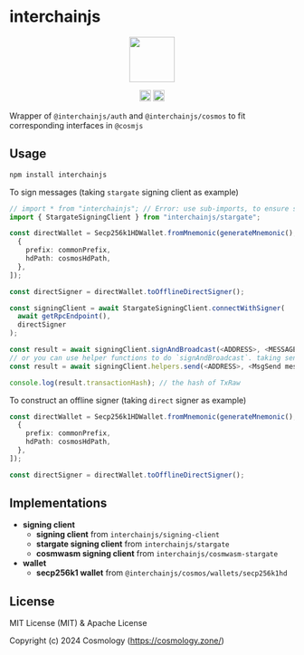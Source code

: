 # interchainjs

<p align="center">
  <img src="https://user-images.githubusercontent.com/545047/188804067-28e67e5e-0214-4449-ab04-2e0c564a6885.svg" width="80">
</p>

<p align="center" width="100%">
  <!-- <a href="https://github.com/cosmology-tech/interchainjs/actions/workflows/run-tests.yaml">
    <img height="20" src="https://github.com/cosmology-tech/interchainjs/actions/workflows/run-tests.yaml/badge.svg" />
  </a> -->
   <a href="https://github.com/cosmology-tech/interchainjs/blob/main/LICENSE-MIT"><img height="20" src="https://img.shields.io/badge/license-MIT-blue.svg"></a>
   <a href="https://github.com/cosmology-tech/interchainjs/blob/main/LICENSE-Apache"><img height="20" src="https://img.shields.io/badge/license-Apache-blue.svg"></a>
</p>

Wrapper of `@interchainjs/auth` and `@interchainjs/cosmos` to fit corresponding interfaces in `@cosmjs`

## Usage

```sh
npm install interchainjs
```

To sign messages (taking `stargate` signing client as example)

```ts
// import * from "interchainjs"; // Error: use sub-imports, to ensure small app size
import { StargateSigningClient } from "interchainjs/stargate";

const directWallet = Secp256k1HDWallet.fromMnemonic(generateMnemonic(), [
  {
    prefix: commonPrefix,
    hdPath: cosmosHdPath,
  },
]);

const directSigner = directWallet.toOfflineDirectSigner();

const signingClient = await StargateSigningClient.connectWithSigner(
  await getRpcEndpoint(),
  directSigner
);

const result = await signingClient.signAndBroadcast(<ADDRESS>, <MESSAGE>[], "auto");
// or you can use helper functions to do `signAndBroadcast`. taking send tokens as example
const result = await signingClient.helpers.send(<ADDRESS>, <MsgSend message>, "auto", "");

console.log(result.transactionHash); // the hash of TxRaw
```

To construct an offline signer (taking `direct` signer as example)

```ts
const directWallet = Secp256k1HDWallet.fromMnemonic(generateMnemonic(), [
  {
    prefix: commonPrefix,
    hdPath: cosmosHdPath,
  },
]);

const directSigner = directWallet.toOfflineDirectSigner();
```

## Implementations

- **signing client**
  - **signing client** from `interchainjs/signing-client`
  - **stargate signing client** from `interchainjs/stargate`
  - **cosmwasm signing client** from `interchainjs/cosmwasm-stargate`
- **wallet**
  - **secp256k1 wallet** from `@interchainjs/cosmos/wallets/secp256k1hd`

## License

MIT License (MIT) & Apache License

Copyright (c) 2024 Cosmology (https://cosmology.zone/)
